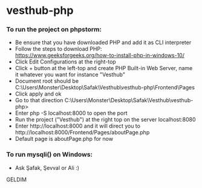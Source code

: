 # vesthub-php
### To run the project on phpstorm:
* Be ensure that you have downloaded PHP and add it as CLI interpreter
* Follow the steps to download PHP: https://www.geeksforgeeks.org/how-to-install-php-in-windows-10/
* Click Edit Configurations at the right-top 
* Click + button at the left-top and create PHP Built-in Web Server, name it whatever you want for instance "Vesthub"
* Document root should be C:\Users\Monster\Desktop\Safak\Vesthub\vesthub-php\Frontend\Pages 
* Click apply and ok
* Go to that direction C:\Users\Monster\Desktop\Safak\Vesthub\vesthub-php> 
* Enter php -S localhost:8000 to open the port
* Run the project ("Vesthub") at the right top on the server localhost:8080
* Enter http://localhost:8000 and it will direct you to http://localhost:8000/Frontend/Pages/aboutPage.php
* Default page is aboutPage.php for now

### To run mysqli() on Windows:
* Ask Şafak, Şevval or Ali :)


GELDIM